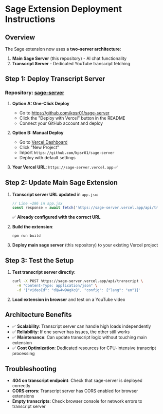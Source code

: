 # Sage Extension Deployment Instructions

## Overview
The Sage extension now uses a **two-server architecture**:
1. **Main Sage Server** (this repository) - AI chat functionality
2. **Transcript Server** - Dedicated YouTube transcript fetching

## Step 1: Deploy Transcript Server

### Repository: [sage-server](https://github.com/kpsr01/sage-server)

1. **Option A: One-Click Deploy**
   - Go to https://github.com/kpsr01/sage-server
   - Click the "Deploy with Vercel" button in the README
   - Connect your GitHub account and deploy

2. **Option B: Manual Deploy**
   - Go to [Vercel Dashboard](https://vercel.com/dashboard)
   - Click "New Project"
   - Import `https://github.com/kpsr01/sage-server`
   - Deploy with default settings

3. **Your Vercel URL**: `https://sage-server.vercel.app` ✅

## Step 2: Update Main Sage Extension

1. **Transcript server URL updated** in `app.jsx`:
   ```javascript
   // Line ~286 in app.jsx
   const response = await fetch('https://sage-server.vercel.app/api/transcript', {
   ```
   ✅ **Already configured with the correct URL**

2. **Build the extension**:
   ```bash
   npm run build
   ```

3. **Deploy main sage server** (this repository) to your existing Vercel project

## Step 3: Test the Setup

1. **Test transcript server directly**:
   ```bash
   curl -X POST https://sage-server.vercel.app/api/transcript \
     -H "Content-Type: application/json" \
     -d '{"videoId": "dQw4w9WgXcQ", "config": {"lang": "en"}}'
   ```

2. **Load extension in browser** and test on a YouTube video

## Architecture Benefits

- ✅ **Scalability**: Transcript server can handle high loads independently
- ✅ **Reliability**: If one server has issues, the other still works
- ✅ **Maintenance**: Can update transcript logic without touching main extension
- ✅ **Cost Optimization**: Dedicated resources for CPU-intensive transcript processing

## Troubleshooting

- **404 on transcript endpoint**: Check that sage-server is deployed correctly
- **CORS errors**: Transcript server has CORS enabled for browser extensions
- **Empty transcripts**: Check browser console for network errors to transcript server